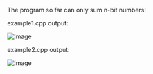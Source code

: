 The program so far can only sum n-bit numbers!

example1.cpp output: 

![image](https://user-images.githubusercontent.com/59770659/194124401-bd4447a2-eaf4-43f1-9411-f521ff55ad95.png)


example2.cpp output:

![image](https://user-images.githubusercontent.com/59770659/194126297-60f169bf-d6c2-4c93-8036-bf596770d270.png)
